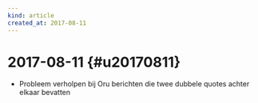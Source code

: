 ```yaml
---
kind: article
created_at: 2017-08-11
---
```


# 2017-08-11 {#u20170811}
* Probleem verholpen bij Oru berichten die twee dubbele quotes achter elkaar bevatten

